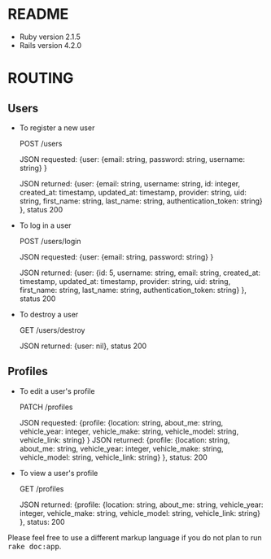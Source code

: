 README
=====

* Ruby version
  2.1.5
* Rails version
  4.2.0


ROUTING
=====

Users
-----
  
* To register a new user

  POST /users
  
    JSON requested: {user: {email: string,
                            password: string,
                            username: string}
                            }
                            
    JSON returned: {user: {email: string,
                           username: string,
                           id: integer,
                           created_at: timestamp,
                           updated_at: timestamp,
                           provider: string,
                           uid: string,
                           first_name: string,
                           last_name: string,
                           authentication_token: string}
                           }, status 200
                           
                           
* To log in a user

  POST /users/login
  
    JSON requested: {user: {email: string,
                            password: string}
                            }
    
    JSON returned: {user: {id: 5,
                          username: string,
                          email: string,
                          created_at: timestamp,
                          updated_at: timestamp,
                          provider: string,
                          uid: string,
                          first_name: string,
                          last_name: string,
                          authentication_token: string}
                          }, status 200
                            
* To destroy a user

  GET /users/destroy
  
    JSON returned: {user: nil}, status 200
    
    
    
Profiles
-----

* To edit a user's profile

  PATCH /profiles
  
    JSON requested: {profile: {location: string,
                              about_me: string,
                              vehicle_year: integer,
                              vehicle_make: string,
                              vehicle_model: string,
                              vehicle_link: string}
                              }
    JSON returned: {profile: {location: string,
                              about_me: string,
                              vehicle_year: integer,
                              vehicle_make: string,
                              vehicle_model: string,
                              vehicle_link: string}
                              }, status: 200
                              
* To view a user's profile

  GET /profiles
  
    JSON returned: {profile: {location: string,
                              about_me: string,
                              vehicle_year: integer,
                              vehicle_make: string,
                              vehicle_model: string,
                              vehicle_link: string}
                              }, status: 200  
                              

                           
                          





Please feel free to use a different markup language if you do not plan to run
<tt>rake doc:app</tt>.
